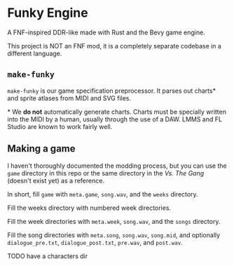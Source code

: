 # Funky Engine

A FNF-inspired DDR-like made with Rust and the Bevy game engine.

This project is NOT an FNF mod, it is a completely separate codebase in a different language.

## `make-funky`

`make-funky` is our game specification preprocessor. It parses out charts\* and sprite atlases from MIDI and SVG files.

\* We **do not** automatically generate charts. Charts must be specially written into the MIDI by a human, usually through the use of a DAW. LMMS and FL Studio are known to work fairly well.

## Making a game

I haven't thoroughly documented the modding process, but you can use the `game` directory in this repo or the same directory in the *Vs. The Gang* (doesn't exist yet) as a reference.

In short, fill `game` with `meta.game`, `song.wav`, and the `weeks` directory.

Fill the weeks directory with numbered week directories.

Fill the week directories with `meta.week`, `song.wav`, and the `songs` directory.

Fill the song directories with `meta.song`, `song.wav`, `song.mid`, and optionally `dialogue_pre.txt`, `dialogue_post.txt`, `pre.wav`, and `post.wav`.

TODO have a characters dir